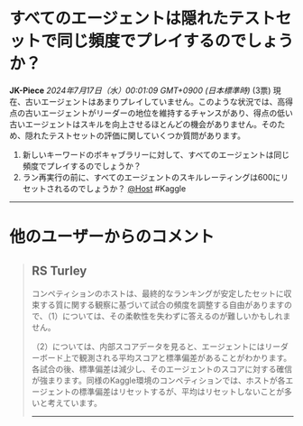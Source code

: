 # すべてのエージェントは隠れたテストセットで同じ頻度でプレイするのでしょうか？
**JK-Piece** *2024年7月17日（水）00:01:09 GMT+0900 (日本標準時)* (3票)
現在、古いエージェントはあまりプレイしていません。このような状況では、高得点の古いエージェントがリーダーの地位を維持するチャンスがあり、得点の低い古いエージェントはスキルを向上させるほとんどの機会がありません。そのため、隠れたテストセットの評価に関していくつか質問があります。
1. 新しいキーワードのボキャブラリーに対して、すべてのエージェントは同じ頻度でプレイするのでしょうか？
2. ラン再実行の前に、すべてのエージェントのスキルレーティングは600にリセットされるのでしょうか？
[@Host](https://www.kaggle.com/Host) #Kaggle
---
# 他のユーザーからのコメント
> ## RS Turley
> 
> コンペティションのホストは、最終的なランキングが安定したセットに収束する質に関する観察に基づいて試合の頻度を調整する自由がありますので、（1）については、その柔軟性を失わずに答えるのが難しいかもしれません。  
>  
> （2）については、内部スコアデータを見ると、エージェントにはリーダーボード上で観測される平均スコアと標準偏差があることがわかります。各試合の後、標準偏差は減少し、そのエージェントのスコアに対する確信が強まります。同様のKaggle環境のコンペティションでは、ホストが各エージェントの標準偏差はリセットするが、平均はリセットしないことが多いと考えています。  
>  
> ---
